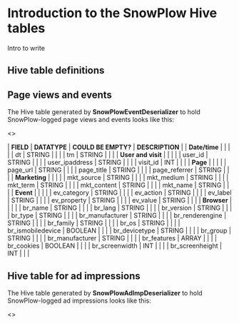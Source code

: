 # Introduction to the SnowPlow Hive tables

Intro to write

## Hive table definitions

## Page views and events

The Hive table generated by **SnowPlowEventDeserializer** to hold SnowPlow-logged page views and events looks like this:

<<TO ADD>>

| **FIELD**          | **DATATYPE**   | **COULD BE EMPTY?** | **DESCRIPTION**                                                                                                    |
| **Date/time**      |                | | |
| dt                 | STRING         | | |
| tm                 | STRING         | | |
| **User and visit** |                | | |
| user_id            | STRING         | | |
| user_ipaddress     | STRING         | | |
| visit_id           | INT            | | |
| **Page**           |                | | |
| page_url           | STRING         | | |
| page_title         | STRING         | | |
| page_referrer      | STRING         | | |
| **Marketing**      |                | | |
| mkt_source         | STRING         | | |
| mkt_medium         | STRING         | | |
| mkt_term           | STRING         | | |
| mkt_content        | STRING         | | |
| mkt_name           | STRING         | | |
| **Event**          |                | | |
| ev_category        | STRING         | | |
| ev_action          | STRING         | | |
| ev_label           | STRING         | | |
| ev_property        | STRING         | | |
| ev_value           | STRING         | | |
| **Browser**        |                | | |
| br_name            | STRING         | | |
| br_lang            | STRING         | | |
| br_version         | STRING         | | |
| br_type            | STRING         | | |
| br_manufacturer    | STRING         | | |
| br_renderengine    | STRING         | | |
| br_family          | STRING         | | |
| br_os              | STRING         | | |
| br_ismobiledevice  | BOOLEAN        | | |
| br_devicetype      | STRING         | | |
| br_group           | STRING         | | |
| br_manufacturer    | STRING         | | |
| br_features        | ARRAY<STRING>  | | |
| br_cookies         | BOOLEAN        | | |
| br_screenwidth     | INT            | | |
| br_screenheight    | INT            | | |

## Hive table for ad impressions

The Hive table generated by **SnowPlowAdImpDeserializer** to hold SnowPlow-logged ad impressions looks like this:

<<TO ADD>>